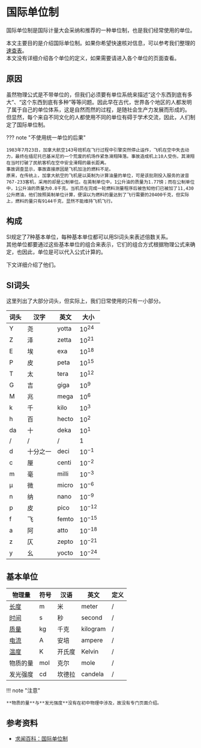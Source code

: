 # 国际单位制

国际单位制是国际计量大会采纳和推荐的一种单位制，也是我们经常使用的单位。

本文主要目的是介绍国际单位制。如果你希望快速核对信息，可以参考我们整理的[速查表](/qrt/physical-quantity.md)。  
本文没有详细介绍各个单位的定义，如果需要请进入各个单位的页面查看。

## 原因

虽然物理公式是不带单位的，但我们必须要有单位系统来描述“这个东西到底有多大”、“这个东西到底有多种”等等问题。因此早在古代，世界各个地区的人都发明了属于自己的单位体系，这是自然而然的过程，是随社会生产力发展而形成的。  
但显然，每个来自不同文化的人都使用不同的单位有碍于学术交流，因此，人们制定了国际单位制。

??? note "不使用统一单位的后果"

    1983年7月23日，加拿大航空143号班机在飞行过程中引擎突然停止运作，飞机在空中失去动力，最终在缅尼托巴基米尼的一个荒废的机场作紧急滑翔降落。事故造成机上10人受伤，其滑翔在当时打破了民航客机在空中安全滑翔的最长距离。  
    事故调查显示，事故直接原因是飞机加注的燃料不足。  
    原来，在传统上，加拿大航空的飞机是以英制为计算油量的单位，可是该批刚投入服务的波音767-233客机，采用的却是公制单位。在英制单位中，1公升油的质量为1.77镑；而在公制单位中，1公升油的质量为0.8千克。当机员在完成一轮燃料测量程序后被告知他们已被加了11,430公升燃油，他们按照英制单位计算，便误以为燃料的量达到了飞行需要的20400千克，但实际上，燃料的量只有9144千克，显然不能维持飞机飞行。  

## 构成

SI规定了7种基本单位，每种基本单位都可以用SI词头来表述倍数关系。  
其他单位都要通过这些基本单位的组合来表示，它们的组合方式根据物理公式来确定，也因此，单位是可以代入公式计算的。

下文详细介绍了他们。

## SI词头

这里列出了大部分词头，但实际上，我们日常使用的只有一小部分。

| 词头 | 汉字 | 英文 | 大小 |
| --- | --- | ---- | --- |
| Y | 尧 | yotta | $10^{24}$ |
| Z | 泽 | zetta | $10^{21}$ |
| E | 埃 | exa | $10^{18}$ |
| P | 皮 | peta | $10^{15}$ |
| T | 太 | tera | $10^{12}$ |
| G | 吉 | giga | $10^{9}$ |
| M | 兆 | mega | $10^{6}$ |
| k | 千 | kilo | $10^{3}$ |
| h | 百 | hecto | $10^{2}$ |
| da | 十 | deka | $10^{1}$ |
| / | / | / | 1 |
| d | 十分之一 | deci | $10^{-1}$ |
| c | 厘 | centi | $10^{-2}$ |
| m | 毫 | milli | $10^{-3}$ |
| µ | 微 | micro | $10^{-6}$ |
| n | 纳 | nano | $10^{-9}$ |
| p | 皮 | pico | $10^{-12}$ |
| f | 飞 | femto | $10^{-15}$ |
| a | 阿 | atto | $10^{-18}$ |
| z | 仄 | zepto | $10^{-21}$ |
| y | 幺 | yocto | $10^{-24}$ |

## 基本单位

| 物理量 | 符号 | 汉语 | 英文 | 定义 |
| --- | --- | ---- | --- | --- |
| [长度](length.md) | m | 米 | meter | / |
| [时间](time.md) | s | 秒 | second | / |
| [质量](mass.md) | kg | 千克 | kilogram | / |
| [电流](charge.md) | A | 安培 | ampere | / |
| [温度](temperature.md) | K | 开氏度 | Kelvin | / |
| 物质的量 | mol | 克尔 | mole | / |
| 发光强度 | cd | 坎德拉 | candela | / |

!!! note "注意"

    **物质的量**与**发光强度**没有在初中物理中涉及，故没有专门页面介绍。

## 参考资料

- [求闻百科：国际单位制](https://www.qiuwenbaike.cn/wiki/%E5%9B%BD%E9%99%85%E5%8D%95%E4%BD%8D%E5%88%B6)
